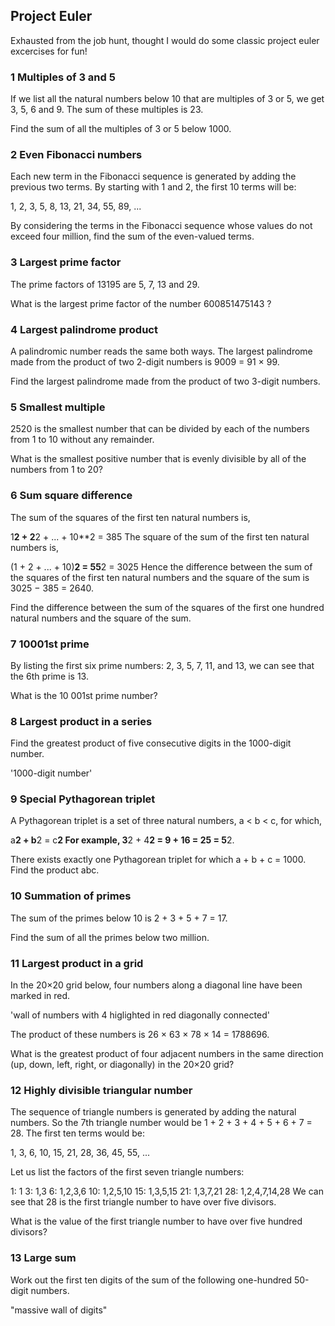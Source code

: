 
## Project Euler

Exhausted from the job hunt, thought I would do some classic project euler excercises for fun!

### 1 Multiples of 3 and 5

If we list all the natural numbers below 10 that are multiples of 3 or 5, we get 3, 5, 6 and 9. The sum of these multiples is 23.

Find the sum of all the multiples of 3 or 5 below 1000.

### 2 Even Fibonacci numbers

Each new term in the Fibonacci sequence is generated by adding the previous two terms. By starting with 1 and 2, the first 10 terms will be:

1, 2, 3, 5, 8, 13, 21, 34, 55, 89, ...

By considering the terms in the Fibonacci sequence whose values do not exceed four million, find the sum of the even-valued terms.

### 3 Largest prime factor

The prime factors of 13195 are 5, 7, 13 and 29.

What is the largest prime factor of the number 600851475143 ?

### 4 Largest palindrome product

A palindromic number reads the same both ways. The largest palindrome made from the product of two 2-digit numbers is 9009 = 91 × 99.

Find the largest palindrome made from the product of two 3-digit numbers.

### 5 Smallest multiple

2520 is the smallest number that can be divided by each of the numbers from 1 to 10 without any remainder.

What is the smallest positive number that is evenly divisible by all of the numbers from 1 to 20?

### 6 Sum square difference

The sum of the squares of the first ten natural numbers is,

1**2 + 2**2 + ... + 10**2 = 385
The square of the sum of the first ten natural numbers is,

(1 + 2 + ... + 10)**2 = 55**2 = 3025
Hence the difference between the sum of the squares of the first ten natural numbers and the square of the sum is 3025 − 385 = 2640.

Find the difference between the sum of the squares of the first one hundred natural numbers and the square of the sum.

### 7 10001st prime

By listing the first six prime numbers: 2, 3, 5, 7, 11, and 13, we can see that the 6th prime is 13.

What is the 10 001st prime number?

### 8 Largest product in a series

Find the greatest product of five consecutive digits in the 1000-digit number.

'1000-digit number'

### 9 Special Pythagorean triplet

A Pythagorean triplet is a set of three natural numbers, a < b < c, for which,

a**2 + b**2 = c**2
For example, 3**2 + 4**2 = 9 + 16 = 25 = 5**2.

There exists exactly one Pythagorean triplet for which a + b + c = 1000.
Find the product abc.

### 10 Summation of primes

The sum of the primes below 10 is 2 + 3 + 5 + 7 = 17.

Find the sum of all the primes below two million.

### 11 Largest product in a grid

In the 20×20 grid below, four numbers along a diagonal line have been marked in red.

'wall of numbers with 4 higlighted in red diagonally connected'

The product of these numbers is 26 × 63 × 78 × 14 = 1788696.

What is the greatest product of four adjacent numbers in the same direction (up, down, left, right, or diagonally) in the 20×20 grid?

### 12 Highly divisible triangular number

The sequence of triangle numbers is generated by adding the natural numbers. So the 7th triangle number would be 1 + 2 + 3 + 4 + 5 + 6 + 7 = 28. The first ten terms would be:

1, 3, 6, 10, 15, 21, 28, 36, 45, 55, ...

Let us list the factors of the first seven triangle numbers:

 1: 1
 3: 1,3
 6: 1,2,3,6
10: 1,2,5,10
15: 1,3,5,15
21: 1,3,7,21
28: 1,2,4,7,14,28
We can see that 28 is the first triangle number to have over five divisors.

What is the value of the first triangle number to have over five hundred divisors?

### 13 Large sum

Work out the first ten digits of the sum of the following one-hundred 50-digit numbers.

"massive wall of digits"

### 